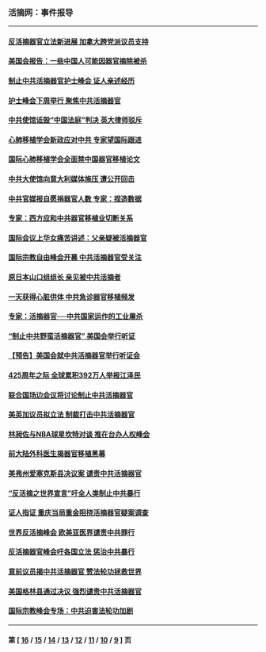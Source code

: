 ### 活摘网：事件报导
---
#### [反活摘器官立法新进展 加拿大跨党派议员支持](../../pages/nf5877/n13876061.md?12070430) 
#### [美国会报告：一些中国人可能因器官摘除被杀](../../pages/nf5877/n13867964.md?12070430) 
#### [制止中共活摘器官护士峰会 证人亲述经历](../../pages/nf5877/n13859007.md?12070430) 
#### [护士峰会下周举行 聚焦中共活摘器官](../../pages/nf5877/n13855418.md?12070430) 
#### [中共使馆诋毁“中国法庭”判决 英大律师驳斥](../../pages/nf5877/n13833945.md?12070430) 
#### [心肺移植学会新政应对中共 专家望国际跟进](../../pages/nf5877/n13829043.md?12070430) 
#### [国际心肺移植学会全面禁中国器官移植论文](../../pages/nf5877/n13827785.md?12070430) 
#### [中共大使馆向意大利媒体施压 遭公开回击](../../pages/nf5877/n13826038.md?12070430) 
#### [中共官媒报自愿捐器官人数 专家：捏造数据](../../pages/nf5877/n13814130.md?12070430) 
#### [专家：西方应和中共器官移植业切断关系](../../pages/nf5877/n13772828.md?12070430) 
#### [国际会议上华女痛苦讲述：父亲疑被活摘器官](../../pages/nf5877/n13771583.md?12070430) 
#### [国际宗教自由峰会开幕 中共活摘器官受关注](../../pages/nf5877/n13769995.md?12070430) 
#### [原日本山口组组长 亲见被中共活摘者](../../pages/nf5877/n13767360.md?12070430) 
#### [一天获得心脏供体 中共急诊器官移植频发](../../pages/nf5877/n13764689.md?12070430) 
#### [专家：活摘器官──中共国家运作的工业屠杀](../../pages/nf5877/n13761178.md?12070430) 
#### [“制止中共野蛮活摘器官” 美国会举行听证](../../pages/nf5877/n13735831.md?12070430) 
#### [【预告】美国会就中共活摘器官举行听证会](../../pages/nf5877/n13732843.md?12070430) 
#### [425周年之际 全球累积392万人举报江泽民](../../pages/nf5877/n13719232.md?12070430) 
#### [联合国场边会议将讨论制止中共活摘器官](../../pages/nf5877/n13656361.md?12070430) 
#### [美英加议员拟立法 制裁打击中共活摘器官](../../pages/nf5877/n13430251.md?12070430) 
#### [林昶佐与NBA球星坎特对谈 推在台办人权峰会](../../pages/nf5877/n13414467.md?12070430) 
#### [前大陆外科医生揭器官移植黑幕](../../pages/nf5877/n13401416.md?12070430) 
#### [美弗州爱塞克斯县决议案 谴责中共活摘器官](../../pages/nf5877/n13320919.md?12070430) 
#### [“反活摘之世界宣言”吁全人类制止中共暴行](../../pages/nf5877/n13259730.md?12070430) 
#### [证人指证 重庆当局重金阻挠活摘器官疑案调查](../../pages/nf5877/n13259127.md?12070430) 
#### [世界反活摘峰会 欧美亚医界谴责中共罪行](../../pages/nf5877/n13253550.md?12070430) 
#### [反活摘器官峰会吁各国立法 惩治中共暴行](../../pages/nf5877/n13245052.md?12070430) 
#### [意前议员揭中共活摘器官 赞法轮功拯救世界](../../pages/nf5877/n13203445.md?12070430) 
#### [美国格林县通过决议 强烈谴责中共活摘器官](../../pages/nf5877/n13119367.md?12070430) 
#### [国际宗教峰会专场：中共迫害法轮功加剧](../../pages/nf5877/n13088279.md?12070430) 

---
#### 第 [ [16](./16.md?12070430) / [15](./15.md?12070430) / [14](./14.md?12070430) / [13](./13.md?12070430) / [12](./12.md?12070430) / [11](./11.md?12070430) / [10](./10.md?12070430) / [9](./9.md?12070430) ] 页
